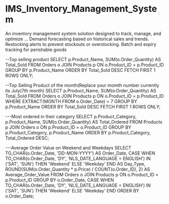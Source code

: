 # IMS_Inventory_Management_System
An inventory management system  solution designed to track, manage, and optimize ...
Demand forecasting based on historical sales and trends.
Restocking alerts to prevent stockouts or overstocking.
Batch and expiry tracking for perishable goods

--Top selling product
SELECT p.Product_Name, SUM(o.Order_Quantity) AS Total_Sold
FROM Orders o
JOIN Products p ON o.Product_ID = p.Product_ID
GROUP BY p.Product_Name
ORDER BY Total_Sold DESC
FETCH FIRST 1 ROWS ONLY;

--Top Selling Product of the month(Replace your momth number currently its July(7th month)
SELECT p.Product_Name, SUM(o.Order_Quantity) AS Total_Sold
FROM Orders o
JOIN Products p ON o.Product_ID = p.Product_ID
WHERE EXTRACT(MONTH FROM o.Order_Date) = 7
GROUP BY p.Product_Name
ORDER BY Total_Sold DESC
FETCH FIRST 1 ROWS ONLY;

---Most ordered in their category 
SELECT
    p.Product_Category,
    p.Product_Name,
    SUM(o.Order_Quantity) AS Total_Ordered
FROM
    Products p
    JOIN Orders o ON p.Product_ID = o.Product_ID
GROUP BY
    p.Product_Category,
    p.Product_Name
ORDER BY
    p.Product_Category,
    Total_Ordered DESC;

 ---Average Order Value on Weekend and Weekdays
 SELECT
    TO_CHAR(o.Order_Date, 'DD-MON-YYYY') AS Order_Date,
    CASE
        WHEN TO_CHAR(o.Order_Date, 'DY', 'NLS_DATE_LANGUAGE = ENGLISH') IN ('SAT', 'SUN') THEN 'Weekend'
        ELSE 'Weekday'
    END AS Day_Type,
    ROUND(SUM(o.Order_Quantity * p.Price) / COUNT(o.Order_ID), 2) AS Average_Order_Value
FROM
    Orders o
    JOIN Products p ON o.Product_ID = p.Product_ID
GROUP BY
    o.Order_Date,
    CASE
        WHEN TO_CHAR(o.Order_Date, 'DY', 'NLS_DATE_LANGUAGE = ENGLISH') IN ('SAT', 'SUN') THEN 'Weekend'
        ELSE 'Weekday'
    END
ORDER BY
    o.Order_Date;
